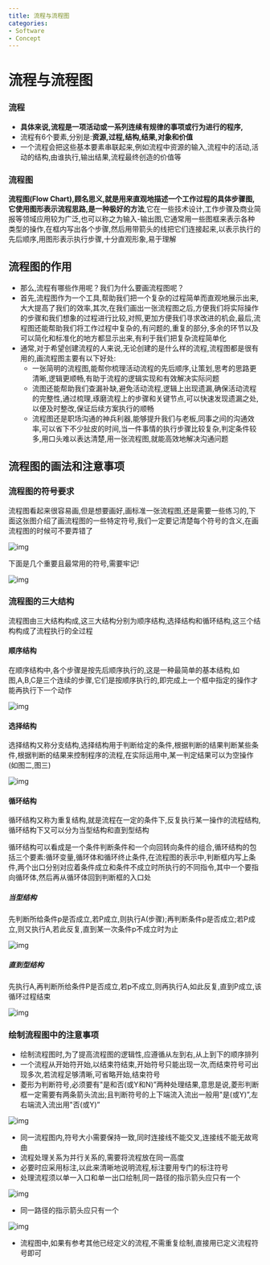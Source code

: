 ```yaml
---
title: 流程与流程图
categories:
- Software
- Concept
---
```

# 流程与流程图

### 流程

- **具体来说,流程是一项活动或一系列连续有规律的事项或行为进行的程序,**
- 流程有6个要素,分别是:**资源,过程,结构,结果,对象和价值**
- 一个流程会把这些基本要素串联起来,例如流程中资源的输入,流程中的活动,活动的结构,由谁执行,输出结果,流程最终创造的价值等

### 流程图

**流程图(Flow Chart),顾名思义,就是用来直观地描述一个工作过程的具体步骤图,它使用图形表示流程思路,是一种极好的方法**,它在一些技术设计,工作步骤及商业简报等领域应用较为广泛,也可以称之为输入-输出图,它通常用一些图框来表示各种类型的操作,在框内写出各个步骤,然后用带箭头的线把它们连接起来,以表示执行的先后顺序,用图形表示执行步骤,十分直观形象,易于理解

## 流程图的作用

- 那么,流程有哪些作用呢？我们为什么要画流程图呢？
- 首先,流程图作为一个工具,帮助我们把一个复杂的过程简单而直观地展示出来,大大提高了我们的效率,其次,在我们画出一张流程图之后,方便我们将实际操作的步骤和我们想象的过程进行比较,对照,更加方便我们寻求改进的机会,最后,流程图还能帮助我们将工作过程中复杂的,有问题的,重复的部分,多余的环节以及可以简化和标准化的地方都显示出来,有利于我们把复杂流程简单化
- 通常,对于希望创建流程的人来说,无论创建的是什么样的流程,流程图都是很有用的,画流程图主要有以下好处:
    - 一张简明的流程图,能帮你梳理活动流程的先后顺序,让策划,思考的思路更清晰,逻辑更顺畅,有助于流程的逻辑实现和有效解决实际问题
    - 流图还能帮助我们查漏补缺,避免活动流程,逻辑上出现遗漏,确保活动流程的完整性,通过梳理,琢磨流程上的步骤和关键节点,可以快速发现遗漏之处,以便及时整改,保证后续方案执行的顺畅
    - 流程图还是职场沟通的神兵利器,能够提升我们与老板,同事之间的沟通效率,可以省下不少扯皮的时间,当一件事情的执行步骤比较复杂,判定条件较多,用口头难以表达清楚,用一张流程图,就能高效地解决沟通问题

## 流程图的画法和注意事项

###  流程图的符号要求

流程图看起来很容易画,但是想要画好,画标准一张流程图,还是需要一些练习的,下面这张图介绍了画流程图的一些特定符号,我们一定要记清楚每个符号的含义,在画流程图的时候可不要弄错了

![img](https://cdn.jsdelivr.net/gh/LuShan123888/Files@master/Pictures/2020-12-10-2020-11-07-X7y4YOrIB7e87T7WZtkg.png)

下面是几个重要且最常用的符号,需要牢记!

![img](https://cdn.jsdelivr.net/gh/LuShan123888/Files@master/Pictures/2020-12-10-2020-11-07-LrMPHmEnePlIj2qS6pwf.png)

### 流程图的三大结构

流程图由三大结构构成,这三大结构分别为顺序结构,选择结构和循环结构,这三个结构构成了流程执行的全过程

#### 顺序结构

在顺序结构中,各个步骤是按先后顺序执行的,这是一种最简单的基本结构,如图,A,B,C是三个连续的步骤,它们是按顺序执行的,即完成上一个框中指定的操作才能再执行下一个动作

![img](https://cdn.jsdelivr.net/gh/LuShan123888/Files@master/Pictures/2020-12-10-2020-11-15-hjFmHbCxKBoZpe9DVsI7.png)

#### 选择结构

选择结构又称分支结构,选择结构用于判断给定的条件,根据判断的结果判断某些条件,根据判断的结果来控制程序的流程,在实际运用中,某一判定结果可以为空操作(如图二,图三)

![img](https://cdn.jsdelivr.net/gh/LuShan123888/Files@master/Pictures/2020-12-10-2020-11-07-PcwjOKCgxQUkfNZHoSdw.png)

#### 循环结构

循环结构又称为重复结构,就是流程在一定的条件下,反复执行某一操作的流程结构,循环结构下又可以分为当型结构和直到型结构

循环结构可以看成是一个条件判断条件和一个向回转向条件的组合,循环结构的包括三个要素:循环变量,循环体和循环终止条件,在流程图的表示中,判断框内写上条件,两个出口分别对应着条件成立和条件不成立时所执行的不同指令,其中一个要指向循环体,然后再从循环体回到判断框的入口处

##### 当型结构

先判断所给条件p是否成立,若P成立,则执行A(步骤);再判断条件p是否成立;若P成立,则又执行A,若此反复,直到某一次条件p不成立时为止

![img](https://cdn.jsdelivr.net/gh/LuShan123888/Files@master/Pictures/2020-12-10-2020-11-07-4BAcj38qNfQpI3iRN4Xq.png)

##### 直到型结构

先执行A,再判断所给条件P是否成立,若p不成立,则再执行A,如此反复,直到P成立,该循环过程结束

![img](https://cdn.jsdelivr.net/gh/LuShan123888/Files@master/Pictures/2020-12-10-2020-11-07-mNBrQSNv6CZ4WiHpBIYd.png)

### 绘制流程图中的注意事项

- 绘制流程图时,为了提高流程图的逻辑性,应遵循从左到右,从上到下的顺序排列
- 一个流程从开始符开始,以结束符结束,开始符号只能出现一次,而结束符号可出现多次,若流程足够清晰,可省略开始,结束符号
- 菱形为判断符号,必须要有"是和否(或Y和N)”两种处理结果,意思是说,菱形判断框一定需要有两条箭头流出;且判断符号的上下端流入流出一般用"是(或Y)”,左右端流入流出用"否(或Y)”

![img](https://cdn.jsdelivr.net/gh/LuShan123888/Files@master/Pictures/2020-12-10-2020-11-07-wBLyLaruirfw0iSUZJcS.png)

- 同一流程图内,符号大小需要保持一致,同时连接线不能交叉,连接线不能无故弯曲
- 流程处理关系为并行关系的,需要将流程放在同一高度
- 必要时应采用标注,以此来清晰地说明流程,标注要用专门的标注符号
- 处理流程须以单一入口和单一出口绘制,同一路径的指示箭头应只有一个

![img](https://cdn.jsdelivr.net/gh/LuShan123888/Files@master/Pictures/2020-12-10-2020-11-07-LRY2PLhrwwkwr6LxGX9G.png)

- 同一路径的指示箭头应只有一个

![img](https://cdn.jsdelivr.net/gh/LuShan123888/Files@master/Pictures/2020-12-10-2020-11-07-7UJ9EaZLp285DKCZ5jfX.png)

- 流程图中,如果有参考其他已经定义的流程,不需重复绘制,直接用已定义流程符号即可